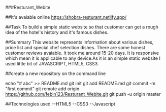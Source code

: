 ###Resturant_Webite

##It's avaiable online 
https://shobra-resturant.netlify.app/


##Task
To build a simple static website so that customer can get a rough idea of the hotel's history and it's famous dishes.


##Summary
This website represents information about various dishes, price list and special chef selection dishes. There are some honest customer reviews avaiable. It took me around 15-20 days. It is responsive which mean it is applicable to any device.As it is an simple static website I used little bit of JAVASCRIPT, HTML5, CSS3.


##create a new repository on the command line

echo "# abc" >> README.md
git init 
git add README.md
git commit -m "first commit"
git remote add origin https://github.com/febin123/Resturant_Webite.git
git push -u origin master
                

##Technologies used
--HTML5
--CSS3
--Javascript
